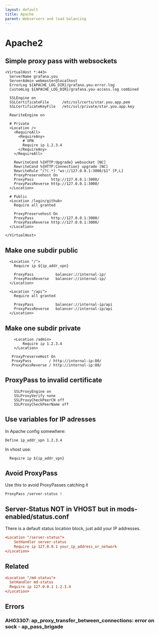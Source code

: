 ```yaml
---
layout: default
title: Apache
parent: Webservers and load balancing
---
```


# Apache2

## Simple proxy pass with websockets

```
<VirtualHost *:443>
  ServerName grafana.you
  ServerAdmin webmaster@localhost
  ErrorLog ${APACHE_LOG_DIR}/grafana.you-error.log
  CustomLog ${APACHE_LOG_DIR}/grafana.you-access.log combined

  SSLEngine on
  SSLCertificateFile      /etc/ssl/certs/star.you.app.pem
  SSLCertificateKeyFile   /etc/ssl/private/star.you.app.key

  RewriteEngine on

  # Private
  <Location />
    <RequireAll>
      <RequireAny>
        # VPN
        Require ip 1.2.3.4
      </RequireAny>
    </RequireAll>

    RewriteCond %{HTTP:Upgrade} websocket [NC]
    RewriteCond %{HTTP:Connection} upgrade [NC]
    RewriteRule ^/?(.*) "ws://127.0.0.1:3000/$1" [P,L]
    ProxyPreservehost On
    ProxyPass        http://127.0.0.1:3000/
    ProxyPassReverse http://127.0.0.1:3000/
  </Location>

  # Public
  <Location /login/github>
    Require all granted

    ProxyPreservehost On
    ProxyPass        http://127.0.0.1:3000/
    ProxyPassReverse http://127.0.0.1:3000/
  </Location>

</VirtualHost>
```

## Make one subdir public

```
  <Location "/">
    Require ip ${ip_addr_vpn}

    ProxyPass          balancer://internal-ip/
    ProxyPassReverse   balancer://internal-ip/
  </Location>

  <Location "/api">
    Require all granted

    ProxyPass          balancer://internal-ip/api
    ProxyPassReverse   balancer://internal-ip/api
  </Location>
```

## Make one subdir private

```
    <Location /admin>
        Require ip 1.2.3.4
    </Location>

   ProxyPreserveHost On
   ProxyPass        / http://internal-ip:80/
   ProxyPassReverse / http://internal-ip:80/
```

## ProxyPass to invalid certificate

```
    SSLProxyEngine on
    SSLProxyVerify none
    SSLProxyCheckPeerCN off
    SSLProxyCheckPeerName off
```

## Use variables for IP adresses

In Apache config somewhere:

```
Define ip_addr_vpn 1.2.3.4
```

In vhost use:

```
  Require ip ${ip_addr_vpn}
```

## Avoid ProxyPass

Use this to avoid ProxyPasses catching it

`ProxyPass /server-status !`

## Server-Status NOT in VHOST but in mods-enabled/status.conf

There is a default status location block, just add your IP addresses.

```conf
<Location "/server-status">
    SetHandler server-status
    Require ip 127.0.0.1 your_ip_address_or_network
</Location>
```

## Related

```conf
<Location "/md-status">
  SetHandler md-status
  Require ip 127.0.0.1 1.2.3.4
</Location>
```

## Errors

### AH03307: ap_proxy_transfer_between_connections: error on sock - ap_pass_brigade
